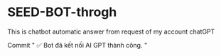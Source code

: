 # SEED-BOT-throgh
This is chatbot automatic answer from request of my account chatGPT

Commit " ✅ Bot đã kết nối AI GPT thành công. "
